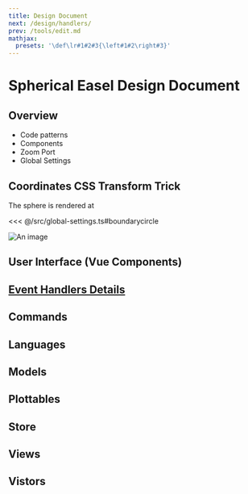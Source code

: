 ```yaml
---
title: Design Document
next: /design/handlers/
prev: /tools/edit.md
mathjax:
  presets: '\def\lr#1#2#3{\left#1#2\right#3}'
---
```


# Spherical Easel Design Document

## Overview

- Code patterns
- Components
- Zoom Port
- Global Settings

## Coordinates CSS Transform Trick

The sphere is rendered at

<<< @/src/global-settings.ts#boundarycircle

<div v-html="circle"></div>
<!-- <div v-html="move_circle"></div>
<div v-html="test1"></div> -->
<!-- <div v-html="test2"></div> -->

<script>
export default {
    data () {
        const tex = {
            "circle": String.raw`
            \usetikzlibrary{shapes,through,intersections,calc}
            \usetikzlibrary{through}
            \begin{tikzpicture}  
            \draw (0,0) circle (1in);
            \end{tikzpicture}`,

            "test1": String.raw`
            \begin{tikzpicture}[sibling distance=80pt,box/.style={rectangle,draw}] 
            \node[box] {TeX}
            child {node[box] {Plain\TeX}} child {node[box] {\LaTeX}
             child {node[box] {amsmath}} child {node[box] {graphicx}} child {node[box] {hyperref}}
            }; \end{tikzpicture}`, 

            "test2":String.raw`
            \usetikzlibrary{intersections}
            \begin{tikzpicture}[scale=3]
                \clip (-0.1,-0.2) rectangle (1.1,1.51);
                \draw[step=.5cm,gray,very thin] (-1.4,-1.4) grid (1.4,1.4);
                \draw[->] (-1.5,0) -- (1.5,0);
                \draw[->] (0,-1.5) -- (0,1.5);
                \draw (0,0) circle [radius=1cm];
                \filldraw[fill=green!20,draw=green!50!black] (0,0) -- (3mm,0mm) arc [start angle=0, end angle=30, radius=3mm] -- cycle;
                \draw[red,very thick] (30:1cm) -- +(0,-0.5);
                \draw[blue,very thick] (30:1cm) ++(0,-0.5) -- (0,0);
                \path [name path=line1] (1,0) -- (1,1);
                \path [name path=line2] (0,0) -- (30:1.5cm);
                \draw [name intersections={of=line1 and line2, by=x}] [very thick,orange]{(1,0) -- (x)};
            \end{tikzpicture}
            `,

            "move_circle": String.raw`
            \usetikzlibrary{shapes,through,intersections,calc}
            \begin{tikzpicture}
                \coordinate (P) at (0,0);
                \coordinate (Q) at (-20:15mm);
                \draw[blue] (P) circle (15mm);
                \draw[fill] (P) circle (2pt);
                \draw[fill] (Q) circle (2pt);
                \node at (P) [left]{$C$};
                \node at (Q) [right]{$O$};
                \begin{scope}[xshift=32mm, yshift=18mm]
                    \coordinate (P1) at (0,0);
                    \coordinate (Q1) at (-20:15mm);
                    \node at (P1) [above]{$C'$};
                    \node at (Q1) [right]{$O'$};
                    \draw[fill] (P1) circle (2pt);
                    \draw[fill] (Q1) circle (2pt);
                    \node(c) at (P1) [draw,red,circle through=(Q1)] {};
                    \coordinate(Q2) at (intersection 1 of c and P1--Q);
                    \draw[fill] (Q2) circle (2pt);
                    \node at (Q2) [above,left]{$O_c$};
                \end{scope}
                \draw[dashed] (P1) -- (Q);
            \end{tikzpicture}`
        }
        var translated = {}
        for (const name in tex) {
            translated[name] = String.raw`<script type="text/tikz">` + tex[name] + "<\/script>"

        }
        return translated
    }

}
</script>

<!-- Uncomment out the two lines below and the script container in config.js to draw a circle.
Reload/Refresh the page twice! -->
<!-- ::: script
::: -->

![An image](/SphericalEaselLogo.png)

## User Interface (Vue Components)

## [Event Handlers Details](./handlers/)

## Commands

## Languages

## Models

## Plottables

## Store

## Views

## Vistors

$$
$$

```

```
